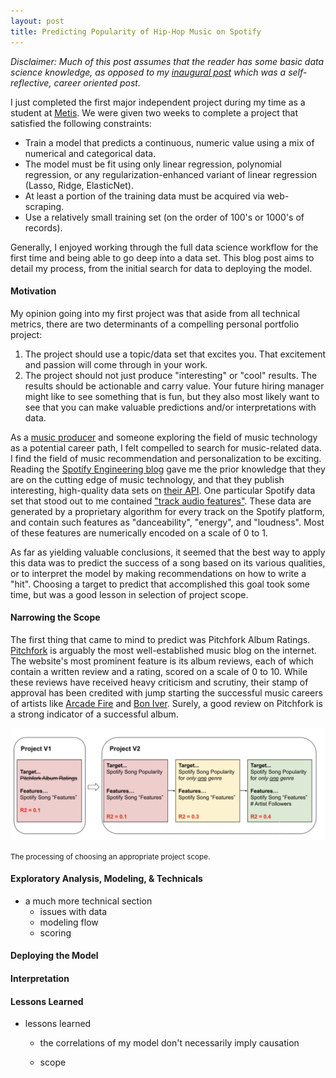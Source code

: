 ```yaml
---
layout: post
title: Predicting Popularity of Hip-Hop Music on Spotify
---
```


_Disclaimer: Much of this post assumes that the reader has some basic data science knowledge, as opposed to my 
[inaugural post](https://stephenjkaplan.github.io/2020/07/06/how-i-got-here/) which was a self-reflective, career 
oriented post._

I just completed the first major independent project during my time as a student at [Metis](https://thisismetis.com). 
We were given two weeks to complete a project that satisfied the following constraints:

* Train a model that predicts a continuous, numeric value using a mix of numerical and categorical data.
* The model must be fit using only linear regression, polynomial regression, or any regularization-enhanced variant of 
  linear regression (Lasso, Ridge, ElasticNet).
* At least a portion of the training data must be acquired via web-scraping.
* Use a relatively small training set (on the order of 100's or 1000's of records).

Generally, I enjoyed working through the full data science workflow for the first time and being able to go deep into a 
data set. This blog post aims to detail my process, from the initial search for data to deploying the model.

#### Motivation

My opinion going into my first project was that aside from all technical metrics, there are two determinants of a 
compelling personal portfolio project:

1. The project should use a topic/data set that excites you. That excitement and passion will come through in your work.
2. The project should not just produce "interesting" or "cool" results. The results should be actionable and carry 
   value. Your future hiring manager might like to see something that is fun, but they also most likely want to see 
   that you can make valuable predictions and/or interpretations with data.

As a [music producer](https://open.spotify.com/artist/5qdyMjUQjxhdWtKjHvh3cm?si=fIw0oAbfQgmo--fETANStA) and someone 
exploring the field of music technology as a potential career path, I felt compelled to search for music-related data. 
I find the field of music recommendation and personalization to be exciting. Reading the 
[Spotify Engineering blog](https://engineering.atspotify.com/) gave me the prior knowledge that they are on the cutting 
edge of music technology, and that they publish interesting, high-quality data sets on 
[their API](https://developer.spotify.com/documentation/web-api/). One particular Spotify data set that stood out to me 
contained 
["track audio features"](https://developer.spotify.com/documentation/web-api/reference/tracks/get-audio-features/). 
These data are generated by a proprietary algorithm for every track on the Spotify platform, and contain such features 
as "danceability", "energy", and "loudness". Most of these features are numerically encoded on a scale of 0 to 1. 

As far as yielding valuable conclusions, it seemed that the best way to apply this data was to predict the success of 
a song based on its various qualities, or to interpret the model by making recommendations on how to write a "hit". 
Choosing a target to predict that accomplished this goal took some time, but was a good lesson in selection of 
project scope.

#### Narrowing the Scope

The first thing that came to mind to predict was Pitchfork Album Ratings. [Pitchfork](https://pitchfork.com/) is 
arguably the most well-established music blog on the internet. The website's most prominent feature is its album reviews, 
each of which contain a written review and a rating, scored on a scale of 0 to 10. While these reviews have received 
heavy criticism and scrutiny, their stamp of approval has been credited with jump starting the successful music careers 
of artists like [Arcade Fire](https://pitchfork.com/reviews/albums/452-funeral/) and 
[Bon Iver](https://pitchfork.com/reviews/albums/10709-for-emma-forever-ago/). Surely, a good review on Pitchfork is a 
strong indicator of a successful album.

![Narrowing Scope](images/2020-07-17/scope.png)

<small>The processing of choosing an appropriate project scope.</small>



#### Exploratory Analysis, Modeling, & Technicals

- a much more technical section
    - issues with data
    - modeling flow
    - scoring

#### Deploying the Model 

#### Interpretation


#### Lessons Learned


- lessons learned
    - the correlations of my model don't necessarily imply causation
    
    - scope